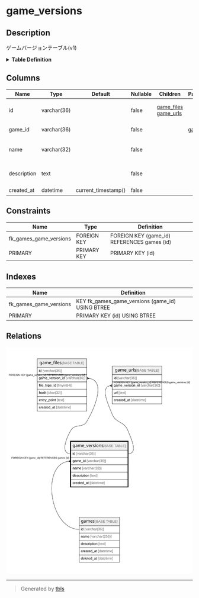 # game_versions

## Description

ゲームバージョンテーブル(v1)

<details>
<summary><strong>Table Definition</strong></summary>

```sql
CREATE TABLE `game_versions` (
  `id` varchar(36) NOT NULL,
  `game_id` varchar(36) NOT NULL,
  `name` varchar(32) NOT NULL,
  `description` text NOT NULL,
  `created_at` datetime NOT NULL DEFAULT current_timestamp(),
  PRIMARY KEY (`id`),
  KEY `fk_games_game_versions` (`game_id`),
  CONSTRAINT `fk_games_game_versions` FOREIGN KEY (`game_id`) REFERENCES `games` (`id`)
) ENGINE=InnoDB DEFAULT CHARSET=utf8mb4
```

</details>

## Columns

| Name | Type | Default | Nullable | Children | Parents | Comment |
| ---- | ---- | ------- | -------- | -------- | ------- | ------- |
| id | varchar(36) |  | false | [game_files](game_files.md) [game_urls](game_urls.md) |  | ゲームバージョンUUID |
| game_id | varchar(36) |  | false |  | [games](games.md) | ゲームUUID |
| name | varchar(32) |  | false |  |  | ゲームバージョン名 |
| description | text |  | false |  |  | ゲームバージョンの説明 |
| created_at | datetime | current_timestamp() | false |  |  | 作成日時 |

## Constraints

| Name | Type | Definition |
| ---- | ---- | ---------- |
| fk_games_game_versions | FOREIGN KEY | FOREIGN KEY (game_id) REFERENCES games (id) |
| PRIMARY | PRIMARY KEY | PRIMARY KEY (id) |

## Indexes

| Name | Definition |
| ---- | ---------- |
| fk_games_game_versions | KEY fk_games_game_versions (game_id) USING BTREE |
| PRIMARY | PRIMARY KEY (id) USING BTREE |

## Relations

![er](game_versions.svg)

---

> Generated by [tbls](https://github.com/k1LoW/tbls)
